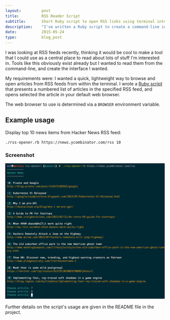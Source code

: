 ```yaml
---
layout:         post
title:          RSS Reader Script
subtitle:       Short Ruby script to open RSS links using terminal interface
description:    "I've written a Ruby script to create a command-line interface for browsing articles from an RSS feed"
date:           2015-05-24
type:           blog_post
---
```


I was looking at RSS feeds recently, thinking it would be cool to make a tool that I could use as a central place to read about lots of stuff I'm interested in. Tools like this obviously exist already but I wanted to read them from the command-line, and create the interface I wanted.

My requirements were: I wanted a quick, lightweight way to browse and open articles from RSS feeds from within the terminal. I wrote a <a href="https://github.com/robinrob/rss-opener.git">Ruby script</a> that presents a numbered list of articles in the specified RSS feed, and opens selected the article in your default web browser.

The web browser to use is determined via a `BROWSER` environment variable.

## Example usage
Display top 10 news items from Hacker News RSS feed:

<pre><code class="shell">./rss-opener.rb https://news.ycombinator.com/rss 10
</code></pre>

### Screenshot
<img src="/img/rss-opener.png" alt="RSS Reader Usage Screenshot">

Further details on the script's usage are given in the README file in the project.